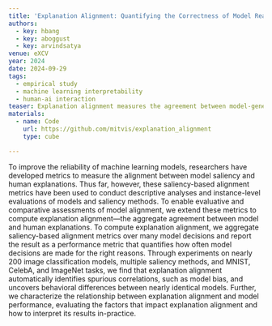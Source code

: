 ```yaml
---
title: 'Explanation Alignment: Quantifying the Correctness of Model Reasoning At Scale'
authors:
  - key: hbang
  - key: aboggust
  - key: arvindsatya
venue: eXCV
year: 2024
date: 2024-09-29
tags:
  - empirical study
  - machine learning interpretability
  - human-ai interaction
teaser: Explanation alignment measures the agreement between model-generated explanations and human annotations to detect spurious correlations and model biases by aggregating saliency-based metrics, such as Shared Interest and The Pointing Game, across datasets. In pretrained ImageNet models, it reveals that models with similar accuracy can focus on vastly different image regions, highlighting significant variations in explanation alignment despite comparable performance.
materials:
  - name: Code
    url: https://github.com/mitvis/explanation_alignment
    type: cube

---
```

To improve the reliability of machine learning models, researchers have developed metrics to measure the alignment between model saliency and human explanations. Thus far, however, these saliency-based alignment metrics have been used to conduct descriptive analyses and instance-level evaluations of models and saliency methods. To enable evaluative and comparative assessments of model alignment, we extend these metrics to compute explanation alignment—the aggregate agreement between model and human explanations. To compute explanation alignment, we aggregate saliency-based alignment metrics over many model decisions and report the result as a performance metric that quantifies how often model decisions are made for the right reasons. Through experiments on nearly 200 image classification models, multiple saliency methods, and MNIST, CelebA, and ImageNet tasks, we find that explanation alignment automatically identifies spurious correlations, such as model bias, and uncovers behavioral differences between nearly identical models. Further, we characterize the relationship between explanation alignment and model performance, evaluating the factors that impact explanation alignment and how to interpret its results in-practice.
